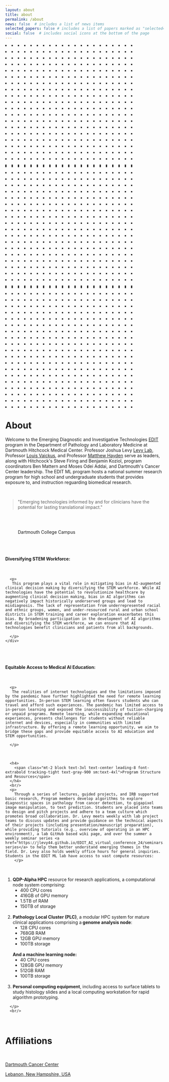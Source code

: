 ```yaml
---
layout: about
title: about
permalink: /about
news: false  # includes a list of news items
selected_papers: false # includes a list of papers marked as "selected={true}"
social: false  # includes social icons at the bottom of the page
---
```


<!-- Tailwind CSS -->
<script src="https://cdn.tailwindcss.com/3.0.0"></script>
<div class="relative py-16 bg-white overflow-hidden">
  <div class="hidden lg:block lg:absolute lg:inset-y-0 lg:h-full lg:w-full">
    <div class="relative h-full text-lg max-w-prose mx-auto" aria-hidden="true">
      <svg class="absolute top-12 left-full transform translate-x-32" width="404" height="384" fill="none" viewBox="0 0 404 384">
        <defs>
          <pattern id="74b3fd99-0a6f-4271-bef2-e80eeafdf357" x="0" y="0" width="20" height="20" patternUnits="userSpaceOnUse">
            <rect x="0" y="0" width="4" height="4" class="text-gray-200" fill="currentColor" />
          </pattern>
        </defs>
        <rect width="404" height="384" fill="url(#74b3fd99-0a6f-4271-bef2-e80eeafdf357)" />
      </svg>
      <svg class="absolute top-1/2 right-full transform -translate-y-1/2 -translate-x-32" width="404" height="384" fill="none" viewBox="0 0 404 384">
        <defs>
          <pattern id="f210dbf6-a58d-4871-961e-36d5016a0f49" x="0" y="0" width="20" height="20" patternUnits="userSpaceOnUse">
            <rect x="0" y="0" width="4" height="4" class="text-gray-200" fill="currentColor" />
          </pattern>
        </defs>
        <rect width="404" height="384" fill="url(#f210dbf6-a58d-4871-961e-36d5016a0f49)" />
      </svg>
      <svg class="absolute bottom-12 left-full transform translate-x-32" width="404" height="384" fill="none" viewBox="0 0 404 384">
        <defs>
          <pattern id="d3eb07ae-5182-43e6-857d-35c643af9034" x="0" y="0" width="20" height="20" patternUnits="userSpaceOnUse">
            <rect x="0" y="0" width="4" height="4" class="text-gray-200" fill="currentColor" />
          </pattern>
        </defs>
        <rect width="404" height="384" fill="url(#d3eb07ae-5182-43e6-857d-35c643af9034)" />
      </svg>
    </div>
  </div>
  <div class="relative px-4 sm:px-6 lg:px-8">
    <div class="text-lg max-w-prose mx-auto">
      <h1>
        <span class="mt-2 block text-3xl text-center leading-8 font-extrabold tracking-tight text-gray-900 sm:text-4xl">About</span>
      </h1>
      <!-- <p class="mt-8 text-xl text-gray-500 leading-8">Aliquet nec orci mattis amet quisque ullamcorper neque, nibh sem. At arcu, sit dui mi, nibh dui, diam eget aliquam. Quisque id at vitae feugiat egestas ac. Diam nulla orci at in viverra scelerisque eget. Eleifend egestas fringilla sapien.</p> -->
    </div>
    <div class="mt-6 prose prose-indigo prose-lg text-gray-500 mx-auto">
      <p>
        Welcome to the Emerging Diagnostic and Investigative Technologies <a href="https://www.dartmouth-hitchcock.org/pathology/research#:~:text=The%20E.D.I.T.%20(Emerging%20Diagnostic%20and%20Investigative%20Technologies)%20Program">EDIT</a> program in the Department of Pathology and Laboratory Medicine at Dartmouth Hitchcock Medical Center. Professor Joshua Levy <a href="https://jlevy44.github.io/levylab/">Levy Lab</a>, Professor <a href="https://geiselmed.dartmouth.edu/faculty/facultydb/view.php/?uid=6618">Louis Vaickus</a>, and Professor <a href="https://geiselmed.dartmouth.edu/faculty/facultydb/view.php/?uid=6829">Matthew Hayden</a> serve as leaders, along with Hitchcock's Steve Firing and Benjamin Koziol, program coordinators Ben Mattern and Moses Odei Addai, and Dartmouth's Cancer Center leadership. The EDIT ML program hosts a national summer research program for high school and undergraduate students that provides exposure to, and instruction reguarding biomedical research.
      </p>

<br/>
      <blockquote>
        <p>"Emerging technologies informed by and for clinicians have the potential for lasting translational impact."</p>
      </blockquote>
      <br/>
      <br/>
      <figure class="text-center">
        <img class="w-full rounded-lg" src="assets/img/group.png" alt="">
        <br/>
        <figcaption>
          Dartmouth College Campus
        </figcaption>
        <br/>
      </figure>
<br>
  <h4>
        <span class="mt-2 block text-3xl text-center leading-8 font-extrabold tracking-tight text-gray-900 sm:text-4xl">Diversifying STEM Workforce:</span>
      </h4>
      <br/>

      <p>
       This program plays a vital role in mitigating bias in AI-augmented clinical decision making by diversifying the STEM workforce. While AI technologies have the potential to revolutionize healthcare by augmenting clinical decision making, bias in AI algorithms can negatively impact historically underserved groups and lead to misdiagnosis. The lack of representation from underrepresented racial and ethnic groups, women, and under-resourced rural and urban school districts in STEM training and career exploration exacerbates this bias. By broadening participation in the development of AI algorithms and diversifying the STEM workforce, we can ensure that AI technologies benefit clinicians and patients from all backgrounds.

      </p>
    </div>
  </div>
<br>


<br>
  <h4>
        <span class="mt-2 block text-3xl text-center leading-8 font-extrabold tracking-tight text-gray-900 sm:text-4xl">Equitable Access to Medical AI Education:</span>
      </h4>
      <br/>

      <p>
       The realities of internet technologies and the limitations imposed by the pandemic have further highlighted the need for remote learning opportunities. In-person STEM learning often favors students who can travel and afford such experiences. The pandemic has limited access to in-person learning and exposed the inaccessibility of tuition-charging or unpaid programs. Remote learning, while expanding educational experiences, presents challenges for students without reliable internet and devices, especially in communities with limited infrastructure. By offering a remote learning opportunity, we aim to bridge these gaps and provide equitable access to AI education and STEM opportunities.

      </p>
    
  </div>
<br>

<div>

      <h4>
        <span class="mt-2 block text-3xl text-center leading-8 font-extrabold tracking-tight text-gray-900 sm:text-4xl">Program Structure and Resources</span>
      </h4>
      <br/>
      <p>
        Through a series of lectures, guided projects, and IRB supported basic research, Program members develop algorithms to explore diagnostic spaces in pathology from cancer detection, to gigapixel image manipulation, to text prediction. Students are placed into teams to design and pitch projects and adhere to a team culture which promotes broad collaboration. Dr. Levy meets weekly with lab project teams to discuss updates and provide guidance on the technical aspects of their projects (including presentation/manuscript preparation), while providing tutorials (e.g., overview of operating in an HPC environment), a lab GitHub based wiki page, and over the summer a weekly seminar series <a href="https://jlevy44.github.io/EDIT_AI_virtual_conference_24/seminars.html">Seminar series</a> to help them better understand emerging themes in the field. Dr. Levy also holds weekly office hours for general inquiries. Students in the EDIT ML lab have access to vast compute resources: 
        </p>
<p>
<br>
<ol style="list-style: decimal;">
  <li><strong>QDP-Alpha HPC</strong> resource for research applications, a computational node system comprising:
    <ul style="list-style: disc;">
      <li>400 CPU cores</li>
      <li>416GB of GPU memory</li>
      <li>1.5TB of RAM</li>
      <li>150TB of storage</li>
    </ul>
  </li>

<br/>
  <li><strong>Pathology Local Cluster (PLC)</strong>, a modular HPC system for mature clinical applications comprising a<strong> genome analysis node</strong>:
    <ul style="list-style: disc;">
          <li>128 CPU cores</li>
          <li>768GB RAM</li>
          <li>12GB GPU memory</li>
          <li>100TB storage</li>
        </ul>
        <br>
      <strong>And a machine learning node:</strong>
        <ul style="list-style: disc;">
          <li>40 CPU cores</li>
          <li>128GB GPU memory</li>
          <li>512GB RAM</li>
          <li>100TB storage</li>
        </ul>
      </li>
        
<br>
  <li><strong>Personal computing equipment</strong>, including access to surface tablets to study histology slides and a local computing workstation for rapid algorithm prototyping.</li>
</ol>



      </p>
      <br/>
    
  <div class="text-lg max-w-prose mx-auto">
    <br/>
    <h1>
      <span class="mt-2 block text-3xl text-center leading-8 font-extrabold tracking-tight text-gray-900 sm:text-4xl">Affiliations</span>
    </h1>
    <br/>
      <div class="relative rounded-lg border border-gray-300 bg-white px-6 py-5 shadow-sm flex items-center space-x-3 hover:border-gray-400 focus-within:ring-2 focus-within:ring-offset-2 focus-within:ring-indigo-500">
        <div class="flex-1 min-w-0">
          <a href="https://cancer.dartmouth.edu/scientists-researchers/cancer-population-sciences" class="focus:outline-none">
            <span class="absolute inset-0" aria-hidden="true"></span>
            <p class="text-sm font-medium text-gray-900">Dartmouth Cancer Center</p>
            <p class="text-sm text-gray-500 truncate">Lebanon, New Hampshire, USA</p>
          </a>
        </div>
      </div>
  </div>
</div>



<!--

**Interdisciplinary Mindset.** Since the Levy Lab is fully embedded within the clinical departments of Pathology and Dermatology at Dartmouth Hitchcock Medical Center, members are challenged to think critically about the successful design of clinically impactful technologies. Expectations for student researchers are no different. As part of the summer research internship program, students are asked to present their research in front of medical faculty, residents and technical staff. Students are encouraged to communicate how their work will directly address “big picture” issues in Pathology versus highlighting the computational aspects, which are important but of less relevance for the target audience. We hope these experiences will continue to shape how students engage project stakeholders both during and after their time at Dartmouth. -->
